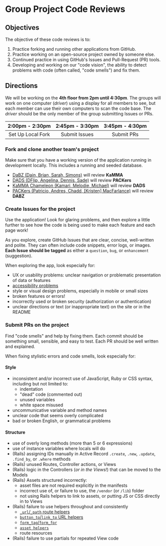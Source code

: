 # Group Project Code Reviews

## Objectives

The objective of these code reviews is to:

1. Practice forking and running other applications from GitHub.
1. Practice working on an open-source project owned by someone else.
1. Continued practice in using GitHub's Issues and Pull-Request (PR) tools.
1. Developing and working on our "code vision", the ability to detect
   problems with code (often called, "code smells") and fix them.

## Directions

We will be working on the **4th floor from 2pm until 4:30pm**. The groups will 
work on one computer (*driver*) using a display for all members to see, but each
member can use their own computers to scan the code base. The *driver* should
be the only member of the group submitting Issues or PRs.

|  2:00pm - 2:30pm  |  2:45pm - 3:30pm  |  3:45pm - 4:30pm  |
|:-----------------:|:-----------------:|:-----------------:|
| Set Up Local Fork |   Submit Issues   |    Submit PRs     |

### Fork and clone another team's project

Make sure that you have a working version of the application running in
development locally. This includes a running and seeded database.

- [DaBZ (Dain, Brian, Sarah, Simons)][DABZ] will review **KaMMA**
- [DADS (DFlip, Angelina, Dennis, Sade)][DADS] will review **PACKers**
- [KaMMA Chameleon (Kamari, Melodie, Michael)][KaMMA] will review **DADS**
- [PACKers (Patricio, Andres, Chadd, [Kristen] MacFarlance)][PACKers] will review **DABZ**

### Create Issues for the project

Use the application! Look for glaring problems, and then explore a little
further to see how the code is being used to make each feature and each page
work!

As you explore, create GitHub Issues that are clear, concise, well-written and
polite. They can often include code snippets, error logs, or images. **Each 
Issue should be tagged** as either a `question`, `bug`, or `enhancement` 
(suggestion).

When exploring the app, look especially for:

- UX or usability problems: unclear navigation or problematic presentation of
  data or features
- [accessibility problems](/accessibility_guidelines.md)
- style or visual design problems, especially in mobile or small sizes
- broken features or errors!
- incorrectly used or broken security (authorization or authentication)
- unclear directions or text (or inappropriate text) on the site or in the 
  README

### Submit PRs on the project

Find "code smells" and help by fixing them. Each commit should be something
small, sensible, and easy to test. Each PR should be well written and explained.

When fixing stylistic errors and code smells, look especially for:

#### Style

- inconsistent and/or incorrect use of JavaScript, Ruby or CSS syntax, 
  including but not limited to:
  + indentation
  + "dead" code (commented out)
  + unused variables
  + white space misused
- uncommunicative variable and method names
- unclear code that seems overly complicated
- bad or broken English, or grammatical problems

#### Structure

- use of overly long methods (more than 5 or 6 expressions)
- use of instance variables where locals will do
- (Rails) assigning IDs manually in Active Record `.create`, `.new`, `.update`,
  `.find_by`, or `.where` methods
- (Rails) unused Routes, Controller actions, or Views
- (Rails) logic in the Controllers (*or in the Views!*) that can be moved to
  the Models
- (Rails) Assets structured incorrectly:
  + asset files are not required explicitly in the manifests
  + incorrect use of, or failure to use, the `/vendor` (or `/lib`) folder
  + not using Rails helpers to link to assets, or putting JS or CSS directly
    in to Views
- (Rails) failure to use helpers throughout and consistently
  + [`_url`/`_path` route helpers][url-path-helpers]
  + [`button_to`/`link_to` URL helpers][button-link-helpers]
  + [`form_tag`/`form_for`][form-helpers]
  + [`asset helpers`][asset-helpers]
  + route resources
- (Rails) failure to use partials for repeated View code

<!-- Links -->

[DABZ]:                https://github.com/godot-dabz/wdi_attendance
[DADS]:                https://github.com/godot-dads/wdi_admissions_app
[KaMMA]:               https://github.com/godot-kamma-chameleons/outcomes_tracker
[PACKers]:             https://github.com/godot-packers/quiz_app
[url-path-helpers]:    http://stackoverflow.com/questions/2350539/what-is-the-difference-between-url-and-path-while-using-the-routes-in-rails
[button-link-helpers]: http://api.rubyonrails.org/classes/ActionView/Helpers/UrlHelper.html
[form-helpers]:        http://guides.rubyonrails.org/form_helpers.html
[asset-helpers]:       http://api.rubyonrails.org/classes/ActionView/Helpers/AssetTagHelper.html
